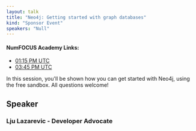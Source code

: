 ```yaml
---
layout: talk
title: "Neo4j: Getting started with graph databases"
kind: "Sponsor Event"
speakers: "Null"
---
```


#### NumFOCUS Academy Links:
* [01:15 PM UTC](https://courses.numfocus.org/courses/course-v1:PyDataGlobal+PDG20-sponsors+2020/jump_to/block-v1:PyDataGlobal+PDG20-sponsors+2020+type@vertical+block@1788f4b580a14dfd885ce660537507f9)
* [03:45 PM UTC](https://courses.numfocus.org/courses/course-v1:PyDataGlobal+PDG20-sponsors+2020/jump_to/block-v1:PyDataGlobal+PDG20-sponsors+2020+type@vertical+block@9f067b331eed4de0b8bd6f7aa98ab205)

In this session, you'll be shown how you can get started with Neo4j, using the free sandbox. All questions welcome!

## Speaker

### Lju Lazarevic - Developer Advocate

